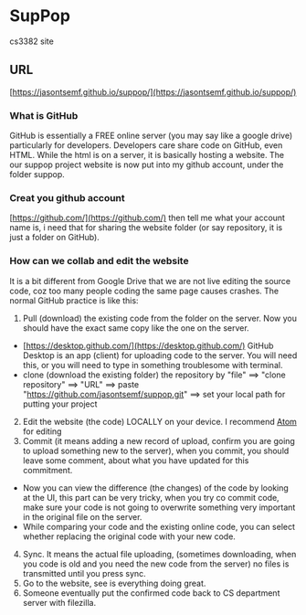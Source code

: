 # SupPop
cs3382 site
## URL
[https://jasontsemf.github.io/suppop/](https://jasontsemf.github.io/suppop/)
### What is GitHub
GitHub is essentially a FREE online server (you may say like a google drive) particularly for developers.
Developers care share code on GitHub, even HTML.
While the html is on a server, it is basically hosting a website. The our suppop project website is now put into my github account, under the folder suppop.
### Creat you github account
[https://github.com/](https://github.com/)
then tell me what your account name is, i need that for sharing the website folder (or say repository, it is just a folder on GitHub).
### How can we collab and edit the website 
It is a bit different from Google Drive that we are not live editing the source code, coz too many people coding the same page causes crashes.
The normal GitHub practice is like this:
1. Pull (download) the existing code from the folder on the server. Now you should have the exact same copy like the one on the server.
* [https://desktop.github.com/](https://desktop.github.com/)
GitHub Desktop is an app (client) for uploading code to the server. You will need this, or you will need to type in something troublesome with terminal.
* clone (download the existing folder) the repository by "file" ==> "clone repository" ==> "URL" ==> paste "https://github.com/jasontsemf/suppop.git" ==> set your local path for putting your project
2. Edit the website (the code) LOCALLY on your device. I recommend [Atom](https://github.com/jasontsemf/suppop.git) for editing
3. Commit (it means adding a new record of upload, confirm you are going to upload something new to the server), when you commit, you should leave some comment, about what you have updated for this commitment.
* Now you can view the difference (the changes) of the code by looking at the UI, this part can be very tricky, when you try co commit code, make sure your code is not going to overwrite something very important in the original file on the server.
* While comparing your code and the existing online code, you can select whether replacing the original code with your new code.
4. Sync. It means the actual file uploading, (sometimes downloading, when you code is old and you need the new code from the server) no files is transmitted until you press sync.
5. Go to the website, see is everything doing great.
6. Someone eventually put the confirmed code back to CS department server with filezilla.
